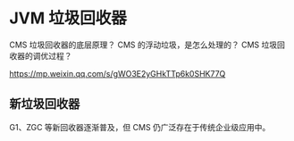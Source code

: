# JVM 垃圾回收器

CMS 垃圾回收器的底层原理？
CMS 的浮动垃圾，是怎么处理的？
CMS 垃圾回收器的调优过程？

https://mp.weixin.qq.com/s/gWO3E2yGHkTTp6k0SHK77Q

## 新垃圾回收器

G1、ZGC 等新回收器逐渐普及，但 CMS 仍广泛存在于传统企业级应用中。
